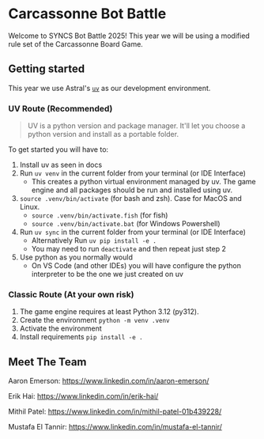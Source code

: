 # Carcassonne Bot Battle
Welcome to SYNCS Bot Battle 2025! This year we will be using a modified rule set of the Carcassonne Board Game. 

## Getting started
This year we use Astral's [`uv`](https://docs.astral.sh/uv/) as our development environment.

### UV Route (Recommended)
> UV is a python version and package manager. It'll let you choose a python version and install as a portable folder.

To get started you will have to:
1. Install uv as seen in docs
2. Run `uv venv` in the current folder from your terminal (or IDE Interface)
    - This creates a python virtual environment managed by uv. The game engine and all packages should be run and installed using uv.
3. `source .venv/bin/activate` (for bash and zsh). Case for MacOS and Linux.
    - `source .venv/bin/activate.fish` (for fish)
    - `source .venv/bin/activate.bat` (for Windows Powershell)
4. Run `uv sync` in the current folder from your terminal (or IDE Interface)
    - Alternatively Run `uv pip install -e .`
    - You may need to run `deactivate` and then repeat just step 2
4. Use python as you normally would
    - On VS Code (and other IDEs) you will have configure the python interpreter to be the one we just created on uv

### Classic Route (At your own risk)

1. The game engine requires at least Python 3.12 (py312).
2. Create the environment `python -m venv .venv`
3. Activate the environment
4. Install requirements `pip install -e .`

## Meet The Team
Aaron Emerson: https://www.linkedin.com/in/aaron-emerson/

Erik Hai: https://www.linkedin.com/in/erik-hai/

Mithil Patel: https://www.linkedin.com/in/mithil-patel-01b439228/

Mustafa El Tannir: https://www.linkedin.com/in/mustafa-el-tannir/
